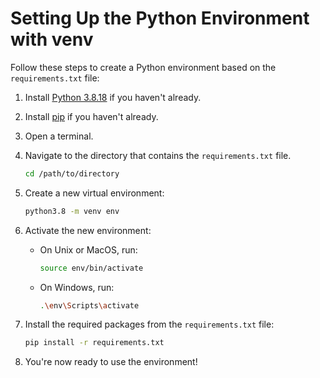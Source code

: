 
# Setting Up the Python Environment with venv

Follow these steps to create a Python environment based on the `requirements.txt` file:

1. Install [Python 3.8.18](https://www.python.org/downloads/release/python-3818/) if you haven't already.

2. Install [pip](https://pip.pypa.io/en/stable/installation/) if you haven't already.

3. Open a terminal.

4. Navigate to the directory that contains the `requirements.txt` file.

    ```bash
    cd /path/to/directory
    ```

5. Create a new virtual environment:

    ```bash
    python3.8 -m venv env
    ```

6. Activate the new environment:

    - On Unix or MacOS, run:

        ```bash
        source env/bin/activate
        ```

    - On Windows, run:

        ```bash
        .\env\Scripts\activate
        ```

7. Install the required packages from the `requirements.txt` file:

    ```bash
    pip install -r requirements.txt
    ```

8. You're now ready to use the environment!